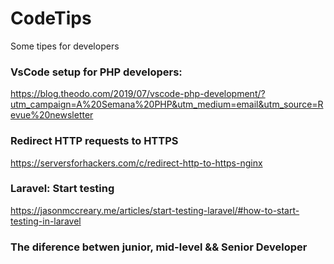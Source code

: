 # CodeTips
Some tipes for developers

### VsCode setup for PHP developers:
https://blog.theodo.com/2019/07/vscode-php-development/?utm_campaign=A%20Semana%20PHP&utm_medium=email&utm_source=Revue%20newsletter


### Redirect HTTP requests to HTTPS
https://serversforhackers.com/c/redirect-http-to-https-nginx

### Laravel: Start testing
https://jasonmccreary.me/articles/start-testing-laravel/#how-to-start-testing-in-laravel


### The diference betwen junior, mid-level && Senior Developer
